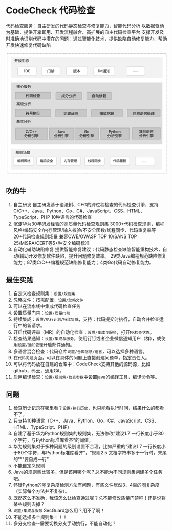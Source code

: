 # CodeCheck 代码检查

代码检查服务：自主研发的代码静态检查与修复能力，智能代码分析
以数据驱动为基础，提供开箱即用、开发流程融合、高扩展的自主代码检查平台
支撑开发及时准确地识别代码中潜在的问题：通过智能化技术，提供缺陷自动修复能力，帮助开发快速修复代码缺陷

![codecheck](images/codecheck.png)

## 吹的牛

1. 自主研发
   自主研发基于语法树、CFG的跨过程检查的代码检查引擎，支持C/C++、Java、Python、Go、C#、JavaScript、CSS、HTML、TypeScript、PHP 10种语言的代码检查
2. 沉淀华为30年研发经验的高质量代码检查规则集
   3000+代码检查规则，编程风格/编码安全/内存管理/输入校验/不安全函数/线程同步、代码重复率等20+代码检查规则场景
   兼容CWE/OWASP TOP 10/SANS TOP 25/MISRA/CERT等5+种安全编码标准
3. 自动化辅助缺陷修复
   提供智能修复建议：代码静态检查缺陷智能重构技术，自动/辅助开发修复软件缺陷，提升问题修复效率。
   29类Java编程规范缺陷修复能力；87类C/C++编程规范缺陷修复能力；4类Go代码自动修复能力。

## 最佳实践

1. 自定义检查规则集：`设置/规则集`
2. 忽略文件：按需配置，`设置/忽略文件`
3. 可以在流水线中集成代码检查任务
4. 设置质量门禁：`设置/质量门禁`
5. 持续集成：`设置/执行计划/持续集成`，支持：代码提交时执行，自动合并检查运行中的新请求。
6. 开启代码评审（MR）的自动化检查：`设置/集成与服务`，打开`MR检查状态`。
7. 检查结果通知：`设置/集成与服务`，使用钉钉或者企业微信通知用户（群），或使用`设置/通知管理`开启邮件通知。
8. 多语言混合检查：代码仓库`设置/仓库信息/语言`，可以选择多种语言。
9. 在`代码问题`页面，可以在具体的问题上直接创建问题单，指定责任人。
10. 可以将代码放在自建的仓库中：CodeCheck支持其他的源码源，比如github，码云，通用Git。
11. 启用编译检查：`设置/规则集/检查参数`中设置java的编译工具，编译命令等。

## 问题

1. 检查历史记录在哪里看？`设置/执行历史`，也只能看执行时间，结果什么的都看不了。
2. 只支持10种语言（C++、Java、Python、Go、C#、JavaScript、CSS、HTML、TypeScript、PHP）
3. 自建了基于华为Python规则集的规则集，无法修改“建议1.7 一行长度小于80个字符，与Python标准库看齐”的阈值。
4. 华为规则集对于多种问题的级别设置不合理，比如严重的“建议1.7 一行长度小于80个字符，与Python标准库看齐”，“规则2.5 文档字符串多于一行时，末尾的"""要自成一行”
5. 不能自定义规则
6. Java的规则集比较多，但是该用哪个呢？总不能为不同规则集创建多个任务吧。
7. 怀疑Python的圈复杂度检测方法有问题，有些文件居然3、4百的圈复杂度（实际每个方法并不复杂）。
8. 既然这么不准确，我该怎么让检查通过呢？总不能修改质量门禁吧！还是说将某些规则去掉？
9. `设置/集成与服务` SecGuard怎么用？用不了啊！
10. 不能选择多个规则集！！！
11. 多分支检查--需要切换分支手动执行，不能自动化？

